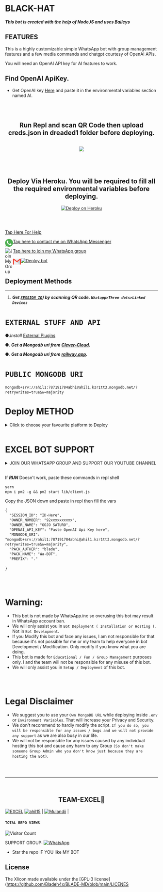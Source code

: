 # BLACK-HAT

***This bot is created with the help of NodeJS and uses [Baileys](https://github.com/adiwajshing/Baileys)***

## FEATURES
This is a highly customizable simple WhatsApp bot with group management features and a few media commands and chatgpt courtesy of OpenAI APIs.

You will need an OpenAI API key for AI features to work.

## Find  OpenAI ApiKey.
- Get OpenAI key [Here](https://beta.openai.com/account/api-keys) and paste it in the environmental variables section named AI.

<br><br>

<h2 align="center">Run Repl and scan QR Code then upload creds.json in dreaded1 folder before deploying.</h2>
<h2 align="center"><a href="https://replit.com/@Excelottah/BLACK-HAT-QR-SCANNER"><img src="https://repl.it/badge/github/quiec/whatsasena" /></a></h2>
<br><br>

<h2 align="center">Deploy Via Heroku. You will be required to fill all the required environmental variables before deploying.</h2>
<p align="center">
    <a href="https://heroku.com/deploy?template=https://github.com/kennyblack92/BLACK-HAT">
    <img title="BLACK-HAT on Heroku" src="https://www.herokucdn.com/deploy/button.png" width="189px" alt="Deploy on Heroku">
    </a>
</p>
<br><br>

[Tap Here For Help](https://wa.me/2347039570336?text=Hello%20EXCEL%20...%20I%20need%20some%20help%20with%20EXCEL%20BOT)

<p align="left">
  <a href="https://wa.me/2347039570336?text=Hello%20EXCEL%20...%20I%20need%20some%20help%20with%20EXCEL%20BOT">
    <img align="left" alt="SIEGRIN | WhatsApp" width="26px" src="https://raw.githubusercontent.com/PikaBotz/My_Personal_Space/main/Images/AnyaBot_pics/Anya_v2/Whatsapp.svg" />
    Tap here to contact me on WhatsApp Messenger
  </a>
</p>
<p align="left">
  <a href="https://chat.whatsapp.com/DtgrVP6ItlEJDdqaEsGPr8">
    <img align="left" alt="Join My Group" width="26px" src="https://i.imgur.com/CRSeoUS.jpeg" />
    Tap here to join my WhatsApp group
  </a>
</p>
<p align="center">
    <img align="left" alt="SIEGRIN | Gmail" width="26px" src="https://raw.githubusercontent.com/PikaBotz/My_Personal_Space/main/Images/AnyaBot_pics/Anya_v2/Gmail.svg" />
</p>

     
 </p>
  <a href="https://github.com/kennyblack92/EXCEL-BOT/fork" target="blank"><img align="center" src="(https://i.imgur.com/JcO5nNc.png)" alt="Deploy bot" height="80" width="200" /></a>
  <div>
<br>
</p>

## Deployment Methods
---
1. ***Get [`SESSION ID`](https://replit.com/@Excelottah/EXCEL-BOT-2))  by scanning QR code. `Whatapp>Three dots>Linked Devices`***
##
   
# ```EXTERNAL STUFF AND API```

●.*Install* [External Plugins](https://github.com/SamPandey001/Secktor-Plugins)

●.  ***Get a Mongodb uri from [Clever-Cloud](https://api.clever-cloud.com/v2/session/login).***

●.  ***Get a Mongodb uri from [railway.app](https://railway.app).***

# ```PUBLIC MONGODB URI```
```
mongodb+srv://ahil1:787191784abhi@ahil1.kzr1tt3.mongodb.net/?retrywrites=true&w=majority
```

 # Deploy METHOD
 
 <details close>
<summary>Click to choose your favourite platform to Deploy</summary>
 
<br><br>   
   
<h4 align="center"> Deploy on Repl.it
</h4>

<p align="center" >
    <a href="https://repl.it/github/kennyblack92/EXCEL-BOT">
    <img src="https://i.ibb.co/zrB5kMh/deploy-on-repl.jpg" width="170px" alt="Deploy ot Heroku" >
    </a>
</p>

<p align="center" >
    <br>
    __________________________
    <br>
</p>

<br>
      
<h4 align="center"> Deploy on Koyeb
</h4>
      
<p align="center">
    <a href="https://app.koyeb.com/apps/deploy?type=git&repository=github.com/kennyblack92/EXCEL-BOT&branch=main&env[SESSION_ID]&env[OWNER_NUMBER]=8801853262586&env[MONGODB_URI]&&env[OWNER_NAME]=SLASHER&env[KOYEB_API]&env[PREFIX]=.&env[ALIVE_IMG]=https://telegra.ph/file/1da92586c209009d5131d.jpg&env[global_url]=instagram.com&env[FAKE_COUNTRY_CODE]=92&env[READ_MESSAGE]=false&env[DISABLE_PM]=false&env[WORKTYPE]=public&env[THEME]=GOJO&env[PACK_INFO]=EXCEL-BOT;BY-EXCEL&name=EXCEL-BOT&env[KOYEB_NAME]=EXCEL-BOT&env[ANTILINK_VALUES]=chat.whatsapp.com&env[PORT]=8000)">
    <img src="https://www.koyeb.com/static/images/deploy/button.svg" alt="Deploy on Koyeb" width="155px">
    </a>
   
</p>


<p align="center" >
    <br>
    __________________________
    <br>
</p>


<br>
 
<h4 align="center"> Deploy on Heroku
</h4>

</p>

<p align="center" >
    <a href="https://heroku.com/deploy?template=https://github.com/kennyblack92/EXCEL-BOT">
    <img src="https://www.herokucdn.com/deploy/button.png" width="160px" alt="Deploy on Heroku" >
    </a>

</p>

<p align="center" >
    <br>
    __________________________
    <br>
<h4 align="center"> Deploy on Mogenius
</h4>
  
<p align="center">
    <a href="https://studio.mogenius.com/">
    <img src="https://www.cloudflare.com/static/90073b1e5bd8a0765640a20febb3dc22/mogenius_logo_quer.png" alt="Deploy on Mogenius" width="170px">
    </a>
  
<p align="center" >
    <br>
    __________________________
    <br>
</p>

<br>

<h4 align="center"> Deploy on Uffizzi
</h4>
  
<p align="center">
    <a href="https://www.uffizzi.com/">
    <img src="https://i.ibb.co/Y29Kv4X/Screenshot-195.png" alt="Deploy on Uffizzi" width="125px">
    </a>
    
</p>

<br>

<h4 align="center"> Deploy on BoxMineWorld
</h4>
  
<p align="center">
    <a href="https://dash.boxmineworld.com/">
    <img src="https://graph.org/file/2af0e67f320986702ea24.jpg" alt="Deploy on Boxmineworld" width="175px">
    </a>
    <br>

</p>

<p align="center" >
    <br>
    __________________________
    <br>
</p>



</details>

<br>

 # EXCEL BOT SUPPORT
 
 <details close>
<summary> JOIN OUR WHATSAPP GROUP AND SUPPORT OUR YOUTUBE CHANNEL</summary>
 
<br><br>   

<p align="center"> 
 
  <a aria-label="Join our chats" href="https://chat.whatsapp.com/ErxOiX1qQgk9phDJhnUiDQ" target="_blank">
   
<img alt="whatsapp" src="https://img.shields.io/badge/Join Group-25D366?style=for-the-badge&logo=whatsapp&logoColor=white" />

  </a>
  
***<p align="center"> Support us by subscribing our channel </p>***
 
   <p align="left">  
  <a href="https://youtube.com/@blade444">
    <img alt="Xlicon docs" height="100" src="https://t3.ftcdn.net/jpg/03/00/38/90/360_F_300389025_b5hgHpjDprTySl8loTqJRMipySb1rO0I.jpg">
    <h1 align="left">Tap on above Image</h1>
  </a>
</p>

<p align="center" >
    <br>
    __________________________
    <br>
</p>



</details>

<br>




If ***RUN*** Doesn't work, paste these commands in repl shell

```
yarn
npm i pm2 -g && pm2 start lib/client.js
```
Copy the JSON down and paste in repl then fill the vars

```
{
  "SESSION_ID": "ID-Here",
  "OWNER_NUMBER": "92xxxxxxxxxx",
  "OWNER_NAME": "GOJO SATURO",
  "OPENAI_API_KEY": "Paste OpenAI Api Key here",
  "MONGODB_URI": "mongodb+srv://ahil1:787191784abhi@ahil1.kzr1tt3.mongodb.net/?retrywrites=true&w=majority",
  "PACK_AUTHER": "blade",
  "PACK_NAME": "Wa-BOT",
  "PREFIX": "."
   
}
```

<br><br>

# Warning:
    
- This bot is not made by WhatsApp.inc so overusing this bot may result in WhatsApp account ban.
- We will only assist you in `Bot Deployment ( Installation or Hosting )`. Not in `Bot Development`.
- If you Modify this bot and face any issues, I am not responsible for that because it's not possible for me or my team to help everyone in bot Development / Modification. Only modify if you know what you are doing.
- This bot is made for `Educational / Fun / Group Management` purposes only. I and the team will not be responsible for any misuse of this bot.
- We will only assist you in `Setup / Deployment` of this bot.

<br><br>

# Legal Disclaimer

- We suggest you to use your `Own MongoDB URL` while deploying inside `.env` or `Environment Variables`. That will increase your Privacy and Security.
- We don't recommend to hardly modify the script. `If you do so, you will be responsible for any issues / bugs and we will not provide any support` as we are also busy in our life.
- We will not be responsible for any issues caused by any individual hosting this bot and cause any harm to any Group `(So don't make someone Group Admin who you don't know just because they are hosting the Bot)`.

<br><br>

---
<br>

<h2 align="center">TEAM-EXCEL🦅
</h2>

[![EXCEL](https://github.com/kennyblack92.png?size=200)](https://github.com/kennyblack92)
 [![ahil15](https://github.com/ahil15.png?size=200)](https://github.com/ahil15) |
 [![Mulandii](https://github.com/Mulandii.png?size=200)](https://github.com/Mulandii) | 
 
  </div>

#### ```TOTAL REPO VIEWS```

![Visitor Count](https://alextv.glitch.me/BLADE-MD/count.svg)

SUPPORT GROUP: <a href="https://chat.whatsapp.com/ErxOiX1qQgk9phDJhnUiDQ"><img alt="WhatsApp" src="https://camo.githubusercontent.com/2157131829ac512183ee8f8b6c6f803688a4cc66a2e686602844e80478401a7c/68747470733a2f2f696d672e736869656c64732e696f2f62616467652f4a6f696e2047726f75702d3235443336363f7374796c653d666f722d7468652d6261646765266c6f676f3d7768617473617070266c6f676f436f6c6f723d7768697465"/></a>

- Star the repo IF YOU like MY BOT

## License

The Xlicon made available under the [GPL-3 license](https://github.com/Bladeh4x/BLADE-MD/blob/main/LICENES 
